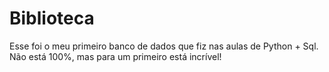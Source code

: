 # Biblioteca
Esse foi o meu primeiro banco de dados que fiz nas aulas de Python + Sql. Não está 100%, mas para um primeiro está incrível!
